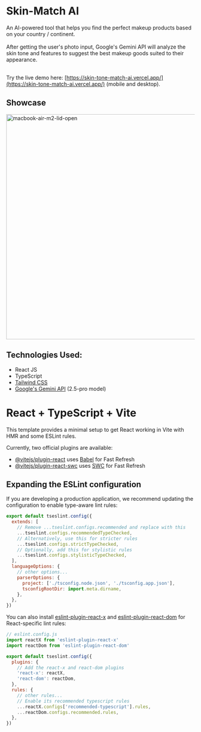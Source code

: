 # Skin-Match AI 

An AI-powered tool that helps you find the perfect makeup products based on your country / continent.<br></br>
After getting the user's photo input, Google's Gemini API will analyze the skin tone and features to suggest the best makeup goods suited to their appearance.<br></br>

Try the live demo here: [https://skin-tone-match-ai.vercel.app/](https://skin-tone-match-ai.vercel.app/) (mobile and desktop).

## Showcase

<img src="https://github.com/user-attachments/assets/f1af66c5-7efc-4f9a-9e58-f50d0088ef21" alt="macbook-air-m2-lid-open" height="600rem">


## Technologies Used:  

- React JS  
- TypeScript  
- [Tailwind CSS](https://tailwindcss.com/)  
- [Google's Gemini API](https://aistudio.google.com/welcome?utm_source=google&utm_medium=cpc&utm_campaign=FY25-global-DR-gsem-BKWS-1710442&utm_content=text-ad-none-any-DEV_c-CRE_726094551010-ADGP_Hybrid%20%7C%20BKWS%20-%20EXA%20%7C%20Txt-Gemini%20(Top%20EEA)-Gemini%20API-KWID_43700081668030981-kwd-927524447508&utm_term=KW_gemini%20api-ST_gemini%20api&gad_source=1&gbraid=0AAAAACn9t64y7D7IyTraCMgdrp1FjgtvQ&gclid=CjwKCAjwtdi_BhACEiwA97y8BOGvHZlmCaX7ZwTAMLuCsC6z3UqOVLf1o4dGykIXqajUjacgryDNhhoCceYQAvD_BwE&gclsrc=aw.ds) (2.5-pro model)


# React + TypeScript + Vite

This template provides a minimal setup to get React working in Vite with HMR and some ESLint rules.

Currently, two official plugins are available:

- [@vitejs/plugin-react](https://github.com/vitejs/vite-plugin-react/blob/main/packages/plugin-react/README.md) uses [Babel](https://babeljs.io/) for Fast Refresh
- [@vitejs/plugin-react-swc](https://github.com/vitejs/vite-plugin-react-swc) uses [SWC](https://swc.rs/) for Fast Refresh

## Expanding the ESLint configuration

If you are developing a production application, we recommend updating the configuration to enable type-aware lint rules:

```js
export default tseslint.config({
  extends: [
    // Remove ...tseslint.configs.recommended and replace with this
    ...tseslint.configs.recommendedTypeChecked,
    // Alternatively, use this for stricter rules
    ...tseslint.configs.strictTypeChecked,
    // Optionally, add this for stylistic rules
    ...tseslint.configs.stylisticTypeChecked,
  ],
  languageOptions: {
    // other options...
    parserOptions: {
      project: ['./tsconfig.node.json', './tsconfig.app.json'],
      tsconfigRootDir: import.meta.dirname,
    },
  },
})
```

You can also install [eslint-plugin-react-x](https://github.com/Rel1cx/eslint-react/tree/main/packages/plugins/eslint-plugin-react-x) and [eslint-plugin-react-dom](https://github.com/Rel1cx/eslint-react/tree/main/packages/plugins/eslint-plugin-react-dom) for React-specific lint rules:

```js
// eslint.config.js
import reactX from 'eslint-plugin-react-x'
import reactDom from 'eslint-plugin-react-dom'

export default tseslint.config({
  plugins: {
    // Add the react-x and react-dom plugins
    'react-x': reactX,
    'react-dom': reactDom,
  },
  rules: {
    // other rules...
    // Enable its recommended typescript rules
    ...reactX.configs['recommended-typescript'].rules,
    ...reactDom.configs.recommended.rules,
  },
})
```
